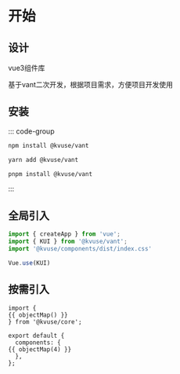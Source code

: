 
# 开始

## 设计

vue3组件库

基于vant二次开发，根据项目需求，方便项目开发使用

## 安装

::: code-group

```bash [npm]
npm install @kvuse/vant
```

```bash [yarn]
yarn add @kvuse/vant
```

```bash [pnpm]
pnpm install @kvuse/vant
```

:::

## 全局引入

```js
import { createApp } from 'vue';
import { KUI } from '@kvuse/vant';
import '@kvuse/components/dist/index.css'

Vue.use(KUI)
```

## 按需引入

<script setup>
import * as moduleList from '@/kvant/index'

const list = []
Object.keys(moduleList).forEach((key)=>{
  list.push(key)
})

const objectMap = (num = 2) => `${list.map(item => ' '.repeat(num) + item).join(', ').replace(/, /g, ',\n')}`

</script>

```js-vue
import {
{{ objectMap() }}
} from '@kvuse/core';

export default {
  components: {
{{ objectMap(4) }}  
  },
};
```
